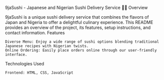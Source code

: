 9jaSushi - Japanese and Nigerian Sushi Delivery Service 🍣🍱
Overview

9jaSushi is a unique sushi delivery service that combines the flavors of Japan and Nigeria to offer a delightful culinary experience. This README provides an overview of the project, its features, setup instructions, and contact information.
Features

    Diverse Menu: Enjoy a wide range of sushi options blending traditional Japanese recipes with Nigerian twists.
    Online Ordering: Easily place orders online through our user-friendly interface.

Technologies Used

    Frontend: HTML, CSS, JavaScript
